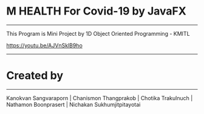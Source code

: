 # M HEALTH For Covid-19 by JavaFX
______________________________________


This Program is Mini Project by 1D
Object Oriented Programming - KMITL

https://youtu.be/AJVnSklB9ho

-----------
# Created by
-----------
Kanokvan Sangvaraporn | 
Chanismon Thangprakob | 
Chotika Trakulnuch | 
Nathamon Boonprasert | 
Nichakan Sukhumjitpitayotai
